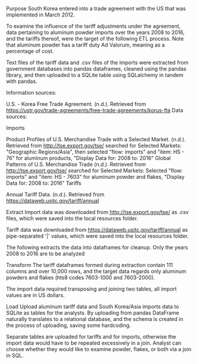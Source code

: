 Purpose
South Korea entered into a trade agreement with the US that was implemented in March 2012.

To examine the influence of the tariff adjustments under the agreement, data pertaining to aluminum powder imports over the years 2008 to 2016, and the tariffs thereof, were the target of the following ETL process. Note that aluminum powder has a tariff duty Ad Valorum, meaning as a percentage of cost.

Text files of the tariff data and .csv files of the imports were extracted from government databases into pandas dataframes, cleaned using the pandas library, and then uploaded to a SQLite table using SQLalchemy in tandem with pandas.

Information sources:

U.S. - Korea Free Trade Agreement. (n.d.). Retrieved from https://ustr.gov/trade-agreements/free-trade-agreements/korus-fta
Data sources:

Imports

Product Profiles of U.S. Merchandise Trade with a Selected Market. (n.d.). Retrieved from http://tse.export.gov/tse/
searched for Selected Markets: "Geographic Regions/Asia", then selected "flow: imports" and "item: HS - 76" for aluminum products, "Display Data for: 2008 to: 2016"
Global Patterns of U.S. Merchandise Trade (n.d.). Retrieved from http://tse.export.gov/tse/
searched for Selected Markets: Selected "flow: imports" and "item: HS - 7603" for aluminum powder and flakes, "Display Data for: 2008 to: 2016"
Tariffs

Annual Tariff Data. (n.d.). Retrieved from https://dataweb.usitc.gov/tariff/annual

Extract
Import data was downloaded from http://tse.export.gov/tse/ as .csv files, which were saved into the local resources folder.

Tariff data was downloaded from https://dataweb.usitc.gov/tariff/annual as pipe-separated '|' values, which were saved into the local resources folder.

The following extracts the data into dataframes for cleanup. Only the years 2008 to 2016 are to be analyzed

Transform
The tariff dataframes formed during extraction contain 111 columns and over 10,000 rows, and the target data regards only aluminum powders and flakes (hts8 codes 7603-1000 and 7603-2000).

The import data required transposing and joining two tables, all import values are in US dollars.

Load
Upload aluminum tariff data and South Korea/Asia imports data to SQLite as tables for the analysts. By uploading from pandas DataFrame naturally translates to a relational database, and the schema is created in the process of uploading, saving some hardcoding.

Separate tables are uploaded for tariffs and for imports, otherwise the import data would have to be repeated excessively in a join. Analyst can choose whether they would like to examine powder, flakes, or both via a join in SQL.
